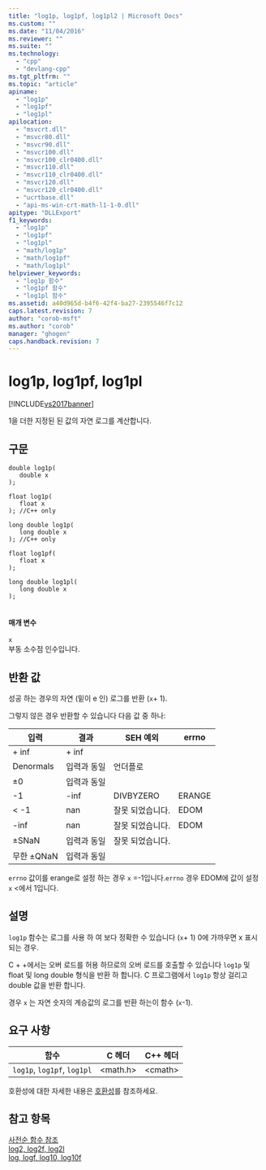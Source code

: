 ```yaml
---
title: "log1p, log1pf, log1pl2 | Microsoft Docs"
ms.custom: ""
ms.date: "11/04/2016"
ms.reviewer: ""
ms.suite: ""
ms.technology: 
  - "cpp"
  - "devlang-cpp"
ms.tgt_pltfrm: ""
ms.topic: "article"
apiname: 
  - "log1p"
  - "log1pf"
  - "log1pl"
apilocation: 
  - "msvcrt.dll"
  - "msvcr80.dll"
  - "msvcr90.dll"
  - "msvcr100.dll"
  - "msvcr100_clr0400.dll"
  - "msvcr110.dll"
  - "msvcr110_clr0400.dll"
  - "msvcr120.dll"
  - "msvcr120_clr0400.dll"
  - "ucrtbase.dll"
  - "api-ms-win-crt-math-l1-1-0.dll"
apitype: "DLLExport"
f1_keywords: 
  - "log1p"
  - "log1pf"
  - "log1pl"
  - "math/log1p"
  - "math/log1pf"
  - "math/log1pl"
helpviewer_keywords: 
  - "log1p 함수"
  - "log1pf 함수"
  - "log1pl 함수"
ms.assetid: a40d965d-b4f6-42f4-ba27-2395546f7c12
caps.latest.revision: 7
author: "corob-msft"
ms.author: "corob"
manager: "ghogen"
caps.handback.revision: 7
---
```

# log1p, log1pf, log1pl
[!INCLUDE[vs2017banner](../../assembler/inline/includes/vs2017banner.md)]

1을 더한 지정된 된 값의 자연 로그를 계산합니다.  
  
## 구문  
  
```  
double log1p(  
   double x  
);  
  
float log1p(  
   float x  
); //C++ only  
  
long double log1p(  
   long double x  
); //C++ only  
  
float log1pf(  
   float x  
);  
  
long double log1pl(  
   long double x  
);  
  
```  
  
#### 매개 변수  
 `x`  
 부동 소수점 인수입니다.  
  
## 반환 값  
 성공 하는 경우의 자연 \(밑이 e 인\) 로그를 반환 \(`x`\+ 1\).  
  
 그렇지 않은 경우 반환할 수 있습니다 다음 값 중 하나:  
  
|입력|결과|SEH 예외|errno|  
|--------|--------|------------|-----------|  
|\+ inf|\+ inf|||  
|Denormals|입력과 동일|언더플로||  
|±0|입력과 동일|||  
|\-1|\-inf|DIVBYZERO|ERANGE|  
|\< \-1|nan|잘못 되었습니다.|EDOM|  
|\-inf|nan|잘못 되었습니다.|EDOM|  
|±SNaN|입력과 동일|잘못 되었습니다.||  
|무한 ±QNaN|입력과 동일|||  
  
 `errno` 값이를 erange로 설정 하는 경우 `x` \=\-1입니다.`errno` 경우 EDOM에 값이 설정 `x` \<에서 1입니다.  
  
## 설명  
 `log1p` 함수는 로그를 사용 하 여 보다 정확한 수 있습니다 \(`x`\+ 1\) 0에 가까우면 x 표시 되는 경우.  
  
 C \+ \+에서는 오버 로드를 허용 하므로의 오버 로드를 호출할 수 있습니다 `log1p` 및 float 및 long double 형식을 반환 하 합니다. C 프로그램에서 `log1p` 항상 걸리고 double 값을 반환 합니다.  
  
 경우 `x` 는 자연 숫자의 계승값의 로그를 반환 하는이 함수 \(`x`\-1\).  
  
## 요구 사항  
  
|함수|C 헤더|C\+\+ 헤더|  
|--------|----------|--------------|  
|`log1p`, `log1pf`,  `log1pl`|\<math.h\>|\<cmath\>|  
  
 호환성에 대한 자세한 내용은 [호환성](../../c-runtime-library/compatibility.md)를 참조하세요.  
  
## 참고 항목  
 [사전순 함수 참조](../../c-runtime-library/reference/crt-alphabetical-function-reference.md)   
 [log2, log2f, log2l](../../c-runtime-library/reference/log2-log2f-log2l.md)   
 [log, logf, log10, log10f](../../c-runtime-library/reference/log-logf-log10-log10f.md)
